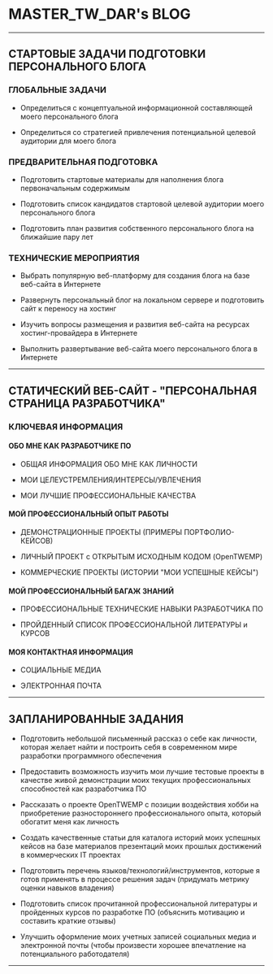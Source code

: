 # MASTER\_TW\_DAR's BLOG

---

## **СТАРТОВЫЕ ЗАДАЧИ ПОДГОТОВКИ ПЕРСОНАЛЬНОГО БЛОГА**

### ГЛОБАЛЬНЫЕ ЗАДАЧИ

* Определиться с концептуальной информационной составляющей моего персонального блога

* Определиться со стратегией привлечения потенциальной целевой аудитории для моего блога

### ПРЕДВАРИТЕЛЬНАЯ ПОДГОТОВКА

* Подготовить стартовые материалы для наполнения блога первоначальным содержимым

* Подготовить список кандидатов стартовой целевой аудитории моего персонального блога

* Подготовить план развития собственного персонального блога на ближайшие пару лет

### ТЕХНИЧЕСКИЕ МЕРОПРИЯТИЯ

* Выбрать популярную веб-платформу для создания блога на базе веб-сайта в Интернете

* Развернуть персональный блог на локальном сервере и подготовить сайт к переносу на хостинг

* Изучить вопросы размещения и развития веб-сайта на ресурсах хостинг-провайдера в Интернете

* Выполнить развертывание веб-сайта моего персонального блога в Интернете

---

## **СТАТИЧЕСКИЙ ВЕБ-САЙТ - "ПЕРСОНАЛЬНАЯ СТРАНИЦА РАЗРАБОТЧИКА"**

### КЛЮЧЕВАЯ ИНФОРМАЦИЯ

#### **ОБО МНЕ КАК РАЗРАБОТЧИКЕ ПО**

* ОБЩАЯ ИНФОРМАЦИЯ ОБО МНЕ КАК ЛИЧНОСТИ

* МОИ ЦЕЛЕУСТРЕМЛЕНИЯ/ИНТЕРЕСЫ/УВЛЕЧЕНИЯ

* МОИ ЛУЧШИЕ ПРОФЕССИОНАЛЬНЫЕ КАЧЕСТВА

#### **МОЙ ПРОФЕССИОНАЛЬНЫЙ ОПЫТ РАБОТЫ**

* ДЕМОНСТРАЦИОННЫЕ ПРОЕКТЫ (ПРИМЕРЫ ПОРТФОЛИО-КЕЙСОВ)

* ЛИЧНЫЙ ПРОЕКТ с ОТКРЫТЫМ ИСХОДНЫМ КОДОМ (OpenTWEMP)

* КОММЕРЧЕСКИЕ ПРОЕКТЫ (ИСТОРИИ "МОИ УСПЕШНЫЕ КЕЙСЫ")

#### **МОЙ ПРОФЕССИОНАЛЬНЫЙ БАГАЖ ЗНАНИЙ**

* ПРОФЕССИОНАЛЬНЫЕ ТЕХНИЧЕСКИЕ НАВЫКИ РАЗРАБОТЧИКА ПО

* ПРОЙДЕННЫЙ СПИСОК ПРОФЕССИОНАЛЬНОЙ ЛИТЕРАТУРЫ и КУРСОВ

#### **МОЯ КОНТАКТНАЯ ИНФОРМАЦИЯ**

* СОЦИАЛЬНЫЕ МЕДИА

* ЭЛЕКТРОННАЯ ПОЧТА

---

## ЗАПЛАНИРОВАННЫЕ ЗАДАНИЯ

* Подготовить небольшой письменный рассказ о себе как личности, которая желает найти и построить себя в современном мире разработки программного обеспечения

* Предоставить возможность изучить мои лучшие тестовые проекты в качестве живой демонстрации моих текущих профессиональных способностей как разработчика ПО

* Рассказать о проекте OpenTWEMP с позиции воздействия хобби на приобретение разностороннего профессионального опыта, который обогатит меня как личность

* Создать качественные статьи для каталога историй моих успешных кейсов на базе материалов презентаций моих прошлых достижений в коммерческих IT проектах

* Подготовить перечень языков/технологий/инструментов, которые я готов применять в процессе решения задач (придумать метрику оценки навыков владения)

* Подготовить список прочитанной профессиональной литературы и пройденных курсов по разработке ПО (объяснить мотивацию и составить краткие отзывы)

* Улучшить оформление моих учетных записей социальных медиа и электронной почты (чтобы произвести хорошее впечатление на потенциального работодателя)

---
